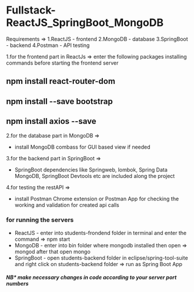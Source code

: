 # Fullstack-ReactJS_SpringBoot_MongoDB

Requirements =>
1.ReactJS - frontend
2.MongoDB - database
3.SpringBoot - backend
4.Postman - API testing

1.for the frontend part in ReactJs => 
enter the following packages installing commands before starting the frontend server
## npm install react-router-dom
## npm install --save bootstrap
## npm install axios --save    

2.for the database part in MongoDB =>
* install MongoDB combass for GUI based view if needed

3.for the backend part in SpringBoot =>
* SpringBoot dependencies like Springweb, lombok, Spring Data MongoDB, SpringBoot Devtools etc are included along the project

4.for testing the restAPI =>
* install Postman Chrome extension or Postman App for checking the working and validation for created api calls


### for running the servers 
* ReactJS - enter into students-frondend folder in terminal and enter the command => npm start 
* MongoDB - enter into bin folder where mongodb installed then open => mongod after that open mongo
* SpringBoot - open students-backend folder in eclipse/spring-tool-suite and right click on students-backend folder => run as Spring Boot App


##### NB* make necessary changes in code according to your server port numbers